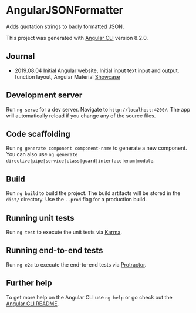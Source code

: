 # AngularJSONFormatter

Adds quotation strings to badly formatted JSON.

This project was generated with [Angular CLI](https://github.com/angular/angular-cli) version 8.2.0.

## Journal

- 2019.08.04 Initial Angular website, Initial input text input and output, function layout, Angular Material [Showcase](https://www.youtube.com/watch?v=BTJ85bStzXM&feature=youtu.be)

## Development server

Run `ng serve` for a dev server. Navigate to `http://localhost:4200/`. The app will automatically reload if you change any of the source files.

## Code scaffolding

Run `ng generate component component-name` to generate a new component. You can also use `ng generate directive|pipe|service|class|guard|interface|enum|module`.

## Build

Run `ng build` to build the project. The build artifacts will be stored in the `dist/` directory. Use the `--prod` flag for a production build.

## Running unit tests

Run `ng test` to execute the unit tests via [Karma](https://karma-runner.github.io).

## Running end-to-end tests

Run `ng e2e` to execute the end-to-end tests via [Protractor](http://www.protractortest.org/).

## Further help

To get more help on the Angular CLI use `ng help` or go check out the [Angular CLI README](https://github.com/angular/angular-cli/blob/master/README.md).
